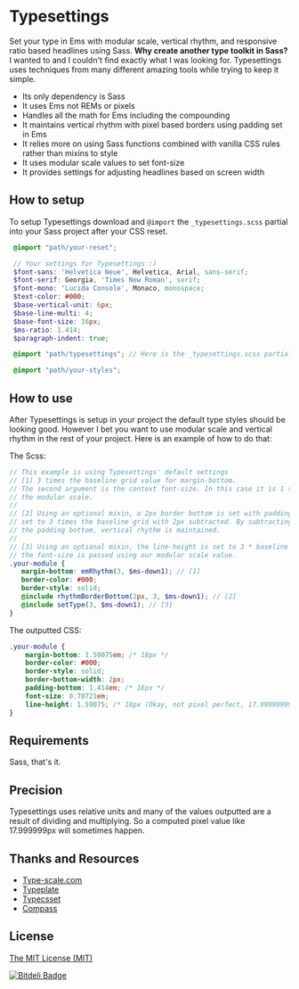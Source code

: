 Typesettings
============

Set your type in Ems with modular scale, vertical rhythm, and responsive ratio based headlines using Sass. **Why create another type toolkit in Sass?** I wanted to and I couldn't find exactly what I was looking for. Typesettings uses techniques from many different amazing tools while trying to keep it simple.

 * Its only dependency is Sass
 * It uses Ems not REMs or pixels
 * Handles all the math for Ems including the compounding
 * It maintains vertical rhythm with pixel based borders using padding set in Ems
 * It relies more on using Sass functions combined with vanilla CSS rules rather than mixins to style
 * It uses modular scale values to set font-size
 * It provides settings for adjusting headlines based on screen width

## How to setup

To setup Typesettings download and `@import` the `_typesettings.scss` partial into your Sass project after your CSS reset.

```scss
 @import "path/your-reset";

 // Your settings for Typesettings :)
 $font-sans: 'Helvetica Neue', Helvetica, Arial, sans-serif;
 $font-serif: Georgia, 'Times New Roman', serif;
 $font-mono: 'Lucida Console', Monaco, monospace;
 $text-color: #000;
 $base-vertical-unit: 6px;
 $base-line-multi: 4;
 $base-font-size: 16px;
 $ms-ratio: 1.414;
 $paragraph-indent: true;

 @import "path/typesettings"; // Here is the _typesettings.scss partial

 @import "path/your-styles";
```

## How to use

After Typesettings is setup in your project the default type styles should be looking good. However I bet you want to use modular scale and vertical rhythm in the rest of your project. Here is an example of how to do that:

The Scss:

```scss
// This example is using Typesettings' default settings
// [1] 3 times the baseline grid value for margin-bottom.
// The second argument is the context font-size. In this case it is 1 step down in
// the modular scale.
//
// [2] Using an optional mixin, a 2px border bottom is set with padding bottom
// set to 3 times the baseline grid with 2px subtracted. By subtracting the 2px from
// the padding bottom, vertical rhythm is maintained.
//
// [3] Using an optional mixin, the line-height is set to 3 * baseline grid. Then
// the font-size is passed using our modular scale value.
.your-module {
   margin-bottom: emRhythm(3, $ms-down1); // [1]
   border-color: #000;
   border-style: solid;
   @include rhythmBorderBottom(2px, 3, $ms-down1); // [2]
   @include setType(3, $ms-down1); // [3]
}
```

The outputted CSS:

```css
.your-module {
    margin-bottom: 1.59075em; /* 18px */
    border-color: #000;
    border-style: solid;
    border-bottom-width: 2px;
    padding-bottom: 1.414em; /* 16px */
    font-size: 0.70721em;
    line-height: 1.59075; /* 18px (Okay, not pixel perfect, 17.9999999999px) */
}
```

## Requirements

Sass, that's it.

## Precision

Typesettings uses relative units and many of the values outputted are a result of dividing and multiplying. So a computed pixel value like 17.999999px will sometimes happen.

## Thanks and Resources

* [Type-scale.com](http://type-scale.com/)
* [Typeplate](https://github.com/typeplate/typeplate.github.io)
* [Typecsset](https://github.com/csswizardry/typecsset)
* [Compass](https://github.com/chriseppstein/compass)

## License

[The MIT License (MIT)](https://github.com/ianrose/typesettings/blob/master/LICENSE)




[![Bitdeli Badge](https://d2weczhvl823v0.cloudfront.net/ianrose/typesettings/trend.png)](https://bitdeli.com/free "Bitdeli Badge")